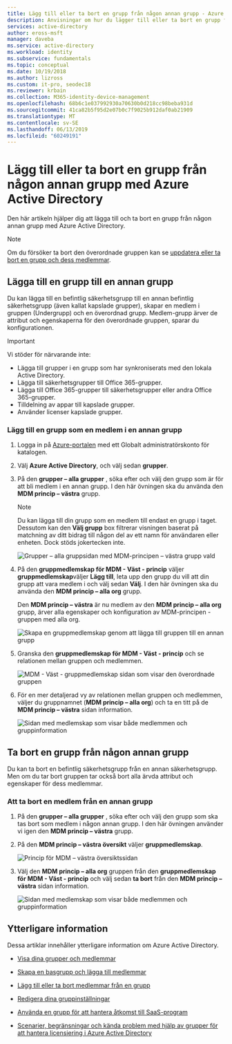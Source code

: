 ```yaml
---
title: Lägg till eller ta bort en grupp från någon annan grupp - Azure Active Directory | Microsoft Docs
description: Anvisningar om hur du lägger till eller ta bort en grupp från någon annan grupp med Azure Active Directory.
services: active-directory
author: eross-msft
manager: daveba
ms.service: active-directory
ms.workload: identity
ms.subservice: fundamentals
ms.topic: conceptual
ms.date: 10/19/2018
ms.author: lizross
ms.custom: it-pro, seodec18
ms.reviewer: krbain
ms.collection: M365-identity-device-management
ms.openlocfilehash: 68b6c1e037992930a70630b0d218cc98beba931d
ms.sourcegitcommit: 41ca82b5f95d2e07b0c7f9025b912daf0ab21909
ms.translationtype: MT
ms.contentlocale: sv-SE
ms.lasthandoff: 06/13/2019
ms.locfileid: "60249191"
---
```

# <a name="add-or-remove-a-group-from-another-group-using-azure-active-directory"></a>Lägg till eller ta bort en grupp från någon annan grupp med Azure Active Directory
Den här artikeln hjälper dig att lägga till och ta bort en grupp från någon annan grupp med Azure Active Directory.

>[!Note]
>Om du försöker ta bort den överordnade gruppen kan se [uppdatera eller ta bort en grupp och dess medlemmar](active-directory-groups-delete-group.md).

## <a name="add-a-group-to-another-group"></a>Lägga till en grupp till en annan grupp
Du kan lägga till en befintlig säkerhetsgrupp till en annan befintlig säkerhetsgrupp (även kallat kapslade grupper), skapar en medlem i gruppen (Undergrupp) och en överordnad grupp. Medlem-grupp ärver de attribut och egenskaperna för den överordnade gruppen, sparar du konfigurationen.

>[!Important]
>Vi stöder för närvarande inte:<ul><li>Lägga till grupper i en grupp som har synkroniserats med den lokala Active Directory.</li><li>Lägga till säkerhetsgrupper till Office 365-grupper.</li><li>Lägga till Office 365-grupper till säkerhetsgrupper eller andra Office 365-grupper.</li><li>Tilldelning av appar till kapslade grupper.</li><li>Använder licenser kapslade grupper.</li></ul>

### <a name="to-add-a-group-as-a-member-of-another-group"></a>Lägg till en grupp som en medlem i en annan grupp

1. Logga in på [Azure-portalen](https://portal.azure.com) med ett Globalt administratörskonto för katalogen.

2. Välj **Azure Active Directory**, och välj sedan **grupper**.

3. På den **grupper – alla grupper** , söka efter och välj den grupp som är för att bli medlem i en annan grupp. I den här övningen ska du använda den **MDM princip – västra** grupp.

    >[!Note]
    >Du kan lägga till din grupp som en medlem till endast en grupp i taget. Dessutom kan den **Välj grupp** box filtrerar visningen baserat på matchning av ditt bidrag till någon del av ett namn för användaren eller enheten. Dock stöds jokertecken inte.

    ![Grupper – alla gruppsidan med MDM-principen – västra grupp vald](media/active-directory-groups-membership-azure-portal/group-all-groups-screen.png)

4. På den **gruppmedlemskap för MDM - Väst - princip** väljer **gruppmedlemskap**väljer **Lägg till**, leta upp den grupp du vill att din grupp att vara medlem i och välj sedan  **Välj**. I den här övningen ska du använda den **MDM princip – alla org** grupp.

    Den **MDM princip – västra** är nu medlem av den **MDM princip – alla org** grupp, ärver alla egenskaper och konfiguration av MDM-principen - gruppen med alla org.

    ![Skapa en gruppmedlemskap genom att lägga till gruppen till en annan grupp](media/active-directory-groups-membership-azure-portal/add-group-membership.png)

5. Granska den **gruppmedlemskap för MDM - Väst - princip** och se relationen mellan gruppen och medlemmen.

    ![MDM - Väst - gruppmedlemskap sidan som visar den överordnade gruppen](media/active-directory-groups-membership-azure-portal/group-membership-blade.png)

6. För en mer detaljerad vy av relationen mellan gruppen och medlemmen, väljer du gruppnamnet (**MDM princip – alla org**) och ta en titt på de **MDM princip – västra** sidan information.

    ![Sidan med medlemskap som visar både medlemmen och gruppinformation](media/active-directory-groups-membership-azure-portal/group-membership-review.png)

## <a name="remove-a-group-from-another-group"></a>Ta bort en grupp från någon annan grupp
Du kan ta bort en befintlig säkerhetsgrupp från en annan säkerhetsgrupp. Men om du tar bort gruppen tar också bort alla ärvda attribut och egenskaper för dess medlemmar.

### <a name="to-remove-a-member-group-from-another-group"></a>Att ta bort en medlem från en annan grupp
1. På den **grupper – alla grupper** , söka efter och välj den grupp som ska tas bort som medlem i någon annan grupp. I den här övningen använder vi igen den **MDM princip – västra** grupp.

2. På den **MDM princip – västra översikt** väljer **gruppmedlemskap**.

    ![Princip för MDM – västra översiktssidan](media/active-directory-groups-membership-azure-portal/group-membership-overview.png)

3. Välj den **MDM princip – alla org** gruppen från den **gruppmedlemskap för MDM - Väst - princip** och välj sedan **ta bort** från den **MDM princip – västra** sidan information.

    ![Sidan med medlemskap som visar både medlemmen och gruppinformation](media/active-directory-groups-membership-azure-portal/group-membership-remove.png)


## <a name="additional-information"></a>Ytterligare information
Dessa artiklar innehåller ytterligare information om Azure Active Directory.

- [Visa dina grupper och medlemmar](active-directory-groups-view-azure-portal.md)

- [Skapa en basgrupp och lägga till medlemmar](active-directory-groups-create-azure-portal.md)

- [Lägg till eller ta bort medlemmar från en grupp](active-directory-groups-members-azure-portal.md)

- [Redigera dina gruppinställningar](active-directory-groups-settings-azure-portal.md)

- [Använda en grupp för att hantera åtkomst till SaaS-program](../users-groups-roles/groups-saasapps.md)

- [Scenarier, begränsningar och kända problem med hjälp av grupper för att hantera licensiering i Azure Active Directory](../users-groups-roles/licensing-group-advanced.md#limitations-and-known-issues)
